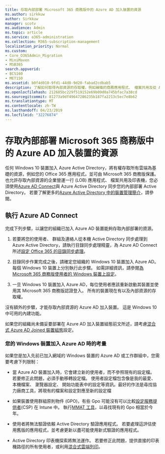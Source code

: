 ```yaml
---
title: 存取內部部署 Microsoft 365 商務版中的 Azure AD 加入裝置的資源
ms.author: sirkkuw
author: Sirkkuw
manager: scotv
ms.audience: Admin
ms.topic: article
ms.service: o365-administration
ms.collection: M365-subscription-management
localization_priority: Normal
ms.custom:
- Core_O365Admin_Migration
- MiniMaven
- MSB365
search.appverid:
- BCS160
- MET150
ms.assetid: b0f4d010-9fd1-44d0-9d20-fabad2cdbab5
description: 了解如何取得內部資源的存取權，例如線條的商務應用程式、 檔案共用及從 Azure Active Directory 的印表機加入 Windows 10 裝置。
ms.openlocfilehash: 212685bc229f519152e69b09d0a745bfac7a38cd
ms.sourcegitcommit: 81273a9df49647286235b187fa2213c5ec7e8b62
ms.translationtype: MT
ms.contentlocale: zh-TW
ms.lasthandoff: 04/23/2019
ms.locfileid: "32276874"
---
```

# <a name="access-on-premises-resources-from-an-azure-ad-joined-device-in-microsoft-365-business"></a>存取內部部署 Microsoft 365 商務版中的 Azure AD 加入裝置的資源

任何 Windows 10 裝置加入 Azure Active Directory，將有權存取所有雲端為基礎的資源，例如您的 Office 365 應用程式，並可由 Microsoft 365 商務版保護。 也允許存取內部資源的企業營運一行 (LOB) 應用程式、 檔案共用及印表機，您必須使用[Azure AD Connect](https://docs.microsoft.com/en-us/azure/active-directory/connect/active-directory-aadconnect)與 Azure Active Directory 同步您的內部部署 Active Directory。 若要了解更多的[Azure Active Directory 中的裝置管理簡介](https://docs.microsoft.com/en-us/azure/active-directory/device-management-introduction)，請參閱。 
  
## <a name="run-azure-ad-connect"></a>執行 Azure AD Connect

完成下列步驟，以讓您的組織已加入 Azure AD 裝置能夠存取內部部署的資源。
  
1. 若要將您的使用者、 群組及連絡人從本機 Active Directory 同步處理到 Azure Active Directory，請執行目錄同步處理精靈，為 Azure AD Connect 所述[設定 Office 365 的目錄同步處理](https://support.office.com/article/1b3b5318-6977-42ed-b5c7-96fa74b08846)。
    
2. 目錄同步作業完成之後，請確定您組織的 Windows 10 裝置加入 Azure AD。 每個 Windows 10 裝置上分別執行此步驟。 如需詳細資訊，請參閱[為 Microsoft 365 商務版使用者的 Windows 裝置上設定](set-up-windows-devices.md)。 
    
3. 一旦 Windows 10 裝置加入 Azure AD，每位使用者應該重新啟動其裝置並使用其 Microsoft 365 商務版認證登入。 所有的裝置現在有以及內部資源的存取權。
    
沒有額外的步驟，才能存取內部資源的 Azure AD 加入裝置。 這是 Windows 10 中可用的內建功能。 
  
如果您的組織尚未備妥要部署在 Azure AD 加入裝置組態前文所述，請考慮[混合式 Azure AD Joined 裝置組態](manage-windows-devices.md)設定。
  
### <a name="considerations-when-joining-your-windows-devices-to-azure-ad"></a>您的 Windows 裝置加入 Azure AD 時的考量

如果您是加入先前已加入網域的 Windows 裝置的 Azure AD 或工作群組中，您需要考慮下列限制：
  
- 當 Azure AD 裝置加入時，它會建立新的使用者，而不參照現有的設定檔。 若要修正此問題，必須手動移轉設定檔。 使用者設定檔包含像是我的最愛、 本機檔案、 瀏覽器設定、 開始功能表中的設定等資訊。最好的作法是尋找協力廠商工具，將現有的檔案和設定對應至新的設定檔
    
- 如果裝置使用群組原則物件 (GPO)，有些 Gpo 可能沒有可以比較[設定服務提供者](https://docs.microsoft.com/windows/configuration/provisioning-packages/how-it-pros-can-use-configuration-service-providers)(CSP) 在 Intune 中。 執行[MMAT 工具](https://www.microsoft.com/download/details.aspx?id=45520)，以尋找現有的 Gpo 相當於今年。 
    
- 使用者將無法驗證依賴 Active Directory 驗證應用程式。 若要處理這評估使用舊版的應用程式，並考慮更新以盡可能使用新式驗證的應用程式。
    
- Active Directory 印表機探索將無法運作。 若要修正此問題，提供直接的印表機路徑的所有使用者，或利用[混合式雲端列印](https://docs.microsoft.com/windows-server/administration/hybrid-cloud-print/hybrid-cloud-print-deploy)。
    

